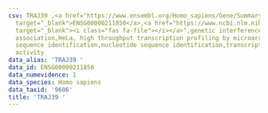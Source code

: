```yaml
---
csv: TRAJ39 ,<a href="https://www.ensembl.org/Homo_sapiens/Gene/Summary?db=core;g=ENSG00000211850"
  target="_blank">ENSG00000211850</a>,<a href="https://www.ncbi.nlm.nih.gov/pubmed/28369544"
  target="_blank"><i class="fas fa-file"></i></a>",genetic interference,functional
  association,HeLa, high throughput transcription profiling by microarray,nucleotide
  sequence identification,nucleotide sequence identification,transcriptional regulation,up-regulates
  activity
data_alias: 'TRAJ39 '
data_id: ENSG00000211850
data_numevidence: 1
data_species: Homo sapiens
data_taxid: '9606'
title: 'TRAJ39 '
---
```

